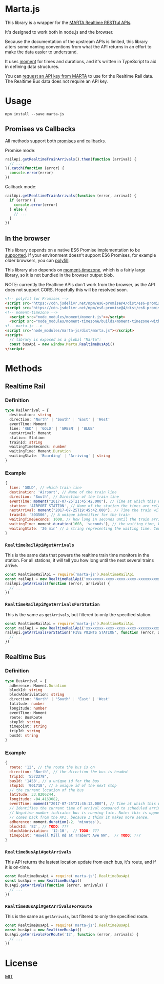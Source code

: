 # Marta.js

This library is a wrapper for the
[MARTA Realtime RESTful APIs](https://www.itsmarta.com/app-developer-resources.aspx).

It's designed to work both in node.js and the browser.

Because the documentation of the upstream APIs is limited, this library alters some naming
conventions from what the API returns in an effort to make the data easier to understand.

It uses [moment](https://momentjs.com/docs) for times and durations, and it's written in TypeScript
to aid in defining data structures.

You can [request an API key from MARTA](https://www.itsmarta.com/developer-reg-rtt.aspx) to use for
the Realtime Rail data. The Realtime Bus data does not require an API key.

# Usage

    npm install --save marta-js

## Promises vs Callbacks

All methods support both [promises](https://developer.mozilla.org/en-US/docs/Web/JavaScript/Reference/Global_Objects/Promise) and callbacks.

Promise mode:

```js
railApi.getRealtimeTrainArrivals().then(function (arrival) {
  // ...
}).catch(function (error) {
  console.error(error)
})
```

Callback mode:

```js
railApi.getRealtimeTrainArrivals(function (error, arrival) {
  if (error) {
    console.error(error)
  } else {
    // ...
  }
})
```

## In the browser

This library depends on a native ES6 Promise implementation to be
[supported](http://caniuse.com/promises). If your environment doesn't support ES6 Promises,
for example older browsers, you can [polyfill](https://github.com/jakearchibald/es6-promise).

This library also depends on [moment-timezone](https://momentjs.com/timezone/docs/), which
is a fairly large library, so it is not bundled in the browser output blob.

NOTE: currently the Realtime APIs don't work from the browser, as the API does not support
CORS. Hopefully this will be resolved soon.

```html
<!-- polyfil for Promises -->
<script src="https://cdn.jsdelivr.net/npm/es6-promise@4/dist/es6-promise.min.js"></script>
<script src="https://cdn.jsdelivr.net/npm/es6-promise@4/dist/es6-promise.auto.min.js"></script>
<!-- moment-timezone -->
  <script src="node_modules/moment/moment.js"></script>
  <script src="node_modules/moment-timezone/builds/moment-timezone-with-data.min.js"></script>
<!-- marta-js -->
<script src="node_modules/marta-js/dist/marta.js"></script>
<script>
  // library is exposed as a global "Marta":
  const busApi = new window.Marta.RealtimeBusApi()
</script>
```

# Methods

## Realtime Rail

### Definition

```typescript
type RailArrival = {
  destination: string
  direction: 'North' | 'South' | 'East' | 'West'
  eventTime: Moment
  line: 'RED' | 'GOLD' | 'GREEN' | 'BLUE'
  nextArrival: Moment
  station: Station
  trainId: string
  waitingTimeSeconds: number
  waitingTime: Moment.Duration
  waitingState: 'Boarding' | 'Arriving' | string
}
```

### Example

```js
{
  line: 'GOLD', // which train line
  destination: 'Airport', // Name of the train line
  direction: 'South', // Direction of the train line
  eventTime: moment("2017-07-25T21:45:42.000"), // Time at which this update was received
  station: 'AIRPORT STATION', // Name of the station the times are relative to
  nextArrival: moment("2017-07-25T19:45:42.000"), // Time the train will arrive at the station
  trainId: '303506', // A unique identifier for the train
  waitingTimeSeconds: 1608, // how long in seconds until the train arrives at the station
  waitingTime: moment.duration(1608, 'seconds'), // the waiting time, but as a duration object
  waitingState: '26 min' // a string representing the waiting time. Could be also be "Boarding" or "Arriving"
}
```

### `RealtimeRailApi#getArrivals`

This is the same data that powers the realtime train time monitors in the station. For all stations,
it will tell you how long until the next several trains arrive.

```js
const RealtimeRailApi = require('marta-js').RealtimeRailApi
const railApi = new RealtimeRailApi('xxxxxxxx-xxxx-xxxx-xxxx-xxxxxxxxxxxx') // your api key
railApi.getArrivals(function (error, arrivals) {
  // ...
})
```

### `RealtimeRailApi#getArrivalsForStation`

This is the same as `getArrivals`, but filtered to only the specified station.

```js
const RealtimeRailApi = require('marta-js').RealtimeRailApi
const railApi = new RealtimeRailApi('xxxxxxxx-xxxx-xxxx-xxxx-xxxxxxxxxxxx') // your api key
railApi.getArrivalsForStation('FIVE POINTS STATION', function (error, arrivals) {
  // ...
})
```

## Realtime Bus

### Definition

```typescript
type BusArrival = {
  adherence: Moment.Duration
  blockId: string
  blockAbbriviation: string
  direction: 'North' | 'South' | 'East' | 'West'
  latitude: number
  longitude: number
  eventTime: Moment
  route: BusRoute
  stopId: string
  timepoint: string
  tripId: string
  busId: string
}
```

### Example

```js
{
  route: '12', // the route the bus is on
  direction: 'North', // the direction the bus is headed
  tripId: '5572278',
  busId: '1453', // a unique id for the bus
  stopId: '901718', // a unique id of the next stop
  // the current location of the bus
  latitude: 33.8206244,
  longitude: -84.4163082,
  eventTime: moment("2017-07-25T21:46:12.000"), // Time at which this update was received
  // Identifies the current time of arrival compared to scheduled arrival time.
  // Negative number indicates bus is running late. Note: this is opposite of what
  // comes back from the API, because I think it makes more sense.
  adherence: moment.duration(-2, 'minutes'),
  blockId: '82', // TODO: ???
  blockAbbriviation: '12-10',  // TODO: ???
  timepoint: 'Howell Mill Rd at Trabert Ave NW',  // TODO: ???
}
```

### `RealtimeBusApi#getArrivals`

This API returns the lastest location update from each bus, it's route, and if it is on-time.

```js
const RealtimeBusApi = require('marta-js').RealtimeBusApi
const busApi = new RealtimeBusApi()
busApi.getArrivals(function (error, arrivals) {
  // ...
})
```

### `RealtimeBusApi#getArrivalsForRoute`

This is the same as `getArrivals`, but filtered to only the specified route.

```js
const RealtimeBusApi = require('marta-js').RealtimeBusApi
const busApi = new RealtimeBusApi()
busApi.getArrivalsForRoute('12', function (error, arrivals) {
  // ...
})
```

# License

[MIT](LICENSE)
